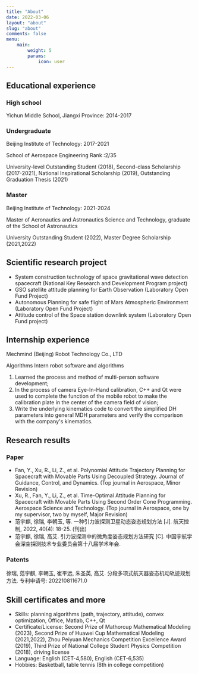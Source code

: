 ```yaml
---
title: "About"
date: 2022-03-06
layout: "about"
slug: "about"
comments: false
menu:
    main:
        weight: 5
        params: 
            icon: user
---
```


## Educational experience

### High school

Yichun Middle School, Jiangxi Province: 2014-2017

### Undergraduate

Beijing Institute of Technology: 2017-2021

School of Aerospace Engineering Rank :2/35

University-level Outstanding Student (2018), Second-class Scholarship (2017-2021), National Inspirational Scholarship (2019), Outstanding Graduation Thesis (2021)

### Master

Beijing Institute of Technology: 2021-2024

Master of Aeronautics and Astronautics Science and Technology, graduate of the School of Astronautics

University Outstanding Student (2022), Master Degree Scholarship (2021,2022)

## Scientific research project

- System construction technology of space gravitational wave detection spacecraft (National Key Research and Development Program project)
- GSO satellite attitude planning for Earth Observation (Laboratory Open Fund Project)
- Autonomous Planning for safe flight of Mars Atmospheric Environment (Laboratory Open Fund Project)
- Attitude control of the Space station downlink system (Laboratory Open Fund project)

## Internship experience

Mechmind (Beijing) Robot Technology Co., LTD

Algorithms Intern robot software and algorithms

1. Learned the process and method of multi-person software development;
2. In the process of camera Eye-In-Hand calibration, C++ and Qt were used to complete the function of the mobile robot to make the calibration plate in the center of the camera field of vision;
3. Write the underlying kinematics code to convert the simplified DH parameters into general MDH parameters and verify the comparison with the company's kinematics.

## Research results

### Paper

- Fan, Y., Xu, R., Li, Z., et al. Polynomial Attitude Trajectory Planning for Spacecraft with Movable Parts Using Decoupled Strategy. Journal of Guidance, Control, and Dynamics. (Top journal in Aerospace, Minor Revision)
- Xu, R., Fan, Y., Li, Z., et al. Time-Optimal Attitude Planning for Spacecraft with Movable Parts Using Second Order Cone Programming. Aerospace Science and Technology. (Top journal in Aerospace, one by my supervisor, two by myself, Major Revision)
- 范宇麒, 徐瑞, 李朝玉, 等. 一种引力波探测卫星动态姿态规划方法 [J]. 航天控制, 2022, 40(4): 18-25. (刊出)
- 范宇麒, 徐瑞, 高艾. 引力波探测中的微角度姿态规划方法研究 [C]. 中国宇航学会深空探测技术专业委员会第十八届学术年会.

### Patents

徐瑞, 范宇麒, 李朝玉, 崔平远, 朱圣英, 高艾. 分段多项式航天器姿态机动轨迹规划方法. 专利申请号: 202210811671.0

## Skill certificates and more

- Skills: planning algorithms (path, trajectory, attitude), convex optimization, Office, Matlab, C++, Qt
- Certificate/License: Second Prize of Mathorcup Mathematical Modeling (2023), Second Prize of Huawei Cup Mathematical Modeling (2021,2022), Zhou Peiyuan Mechanics Competition Excellence Award (2019), Third Prize of National College Student Physics Competition (2018), driving license
- Language: English (CET-4,580), English (CET-6,535)
- Hobbies: Basketball, table tennis (8th in college competition)